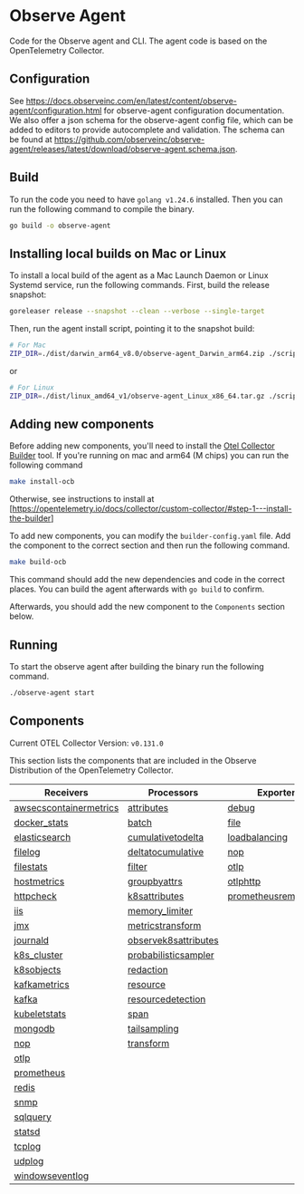 # Observe Agent

Code for the Observe agent and CLI. The agent code is based on the OpenTelemetry Collector.

## Configuration

See <https://docs.observeinc.com/en/latest/content/observe-agent/configuration.html> for observe-agent configuration documentation. We also offer a json schema for the observe-agent config file, which can be added to editors to provide autocomplete and validation. The schema can be found at <https://github.com/observeinc/observe-agent/releases/latest/download/observe-agent.schema.json>.

## Build

To run the code you need to have `golang v1.24.6` installed. Then you can run the following command to compile the binary.

```sh
go build -o observe-agent
```

## Installing local builds on Mac or Linux

To install a local build of the agent as a Mac Launch Daemon or Linux Systemd service, run the following commands. First, build the release snapshot:

```sh
goreleaser release --snapshot --clean --verbose --single-target
```

Then, run the agent install script, pointing it to the snapshot build:

```sh
# For Mac
ZIP_DIR=./dist/darwin_arm64_v8.0/observe-agent_Darwin_arm64.zip ./scripts/install_mac.sh --token <token> --observe_url <observe_url>
```

or

```sh
# For Linux
ZIP_DIR=./dist/linux_amd64_v1/observe-agent_Linux_x86_64.tar.gz ./scripts/install_linux.sh --token <token> --observe_url <observe_url>
```

## Adding new components

Before adding new components, you'll need to install the [Otel Collector Builder](https://github.com/open-telemetry/opentelemetry-collector/tree/main/cmd/builder) tool. If you're running on mac and arm64 (M chips) you can run the following command

```sh
make install-ocb
```

Otherwise, see instructions to install at [https://opentelemetry.io/docs/collector/custom-collector/#step-1---install-the-builder]

To add new components, you can modify the `builder-config.yaml` file. Add the component to the correct section and then run the following command.

```sh
make build-ocb
```

This command should add the new dependencies and code in the correct places. You can build the agent afterwards with `go build` to confirm.

Afterwards, you should add the new component to the `Components` section below.

## Running

To start the observe agent after building the binary run the following command.

```sh
./observe-agent start
```

## Components

Current OTEL Collector Version: `v0.131.0`

This section lists the components that are included in the Observe Distribution of the OpenTelemetry Collector.

| Receivers                                                | Processors                                            | Exporters                                              | Extensions                              | Connectors                          |
|----------------------------------------------------------|-------------------------------------------------------|--------------------------------------------------------|-----------------------------------------|-------------------------------------|
| [awsecscontainermetrics][awsecscontainermetricsreceiver] | [attributes][attributesprocessor]                     | [debug][debugexporter]                                 | [cgroupruntime][cgroupruntimeextension] | [count][countconnector]             |
| [docker_stats][dockerstatsreceiver]                      | [batch][batchprocessor]                               | [file][fileexporter]                                   | [file_storage][filestorage]             | [forward][forwardconnector]         |
| [elasticsearch][elasticsearchreceiver]                   | [cumulativetodelta][cumulativetodeltaprocessor]       | [loadbalancing][loadbalancingexporter]                 | [health_check][healthcheckextension]    | [spanmetrics][spanmetricsconnector] |
| [filelog][filelogreceiver]                               | [deltatocumulative][deltatocumulativeprocessor]       | [nop][nopexporter]                                     | [pprof][pprofextension]                 |                                     |
| [filestats][filestatsreceiver]                           | [filter][filterprocessor]                             | [otlp][otlpexporter]                                   | [zpages][zpagesextension]               |                                     |
| [hostmetrics][hostmetricsreceiver]                       | [groupbyattrs][groupbyattrsprocessor]                 | [otlphttp][otlphttpexporter]                           |                                         |                                     |
| [httpcheck][httpcheckreceiver]                           | [k8sattributes][k8sattributesprocessor]               | [prometheusremotewrite][prometheusremotewriteexporter] |                                         |                                     |
| [iis][iisreceiver]                                       | [memory_limiter][memorylimiterprocessor]              |                                                        |                                         |                                     |
| [jmx][jmxreceiver]                                       | [metricstransform][metricstransformprocessor]         |                                                        |                                         |                                     |
| [journald][journaldreceiver]                             | [observek8sattributes][observek8sattributesprocessor] |                                                        |                                         |                                     |
| [k8s_cluster][k8sclusterreceiver]                        | [probabilisticsampler][probabilisticsamplerprocessor] |                                                        |                                         |                                     |
| [k8sobjects][k8sobjectsreceiver]                         | [redaction][redactionprocessor]                       |                                                        |                                         |                                     |
| [kafkametrics][kafkametricsreceiver]                     | [resource][resourceprocessor]                         |                                                        |                                         |                                     |
| [kafka][kafkareceiver]                                   | [resourcedetection][resourcedetectionprocessor]       |                                                        |                                         |                                     |
| [kubeletstats][kubeletstatsreceiver]                     | [span][spanprocessor]                                 |                                                        |                                         |                                     |
| [mongodb][mongodbreceiver]                               | [tailsampling][tailsamplingprocessor]                 |                                                        |                                         |                                     |
| [nop][nopreceiver]                                       | [transform][transformprocessor]                       |                                                        |                                         |                                     |
| [otlp][otlpreceiver]                                     |                                                       |                                                        |                                         |                                     |
| [prometheus][prometheusreceiver]                         |                                                       |                                                        |                                         |                                     |
| [redis][redisreceiver]                                   |                                                       |                                                        |                                         |                                     |
| [snmp][snmpreceiver]                                     |                                                       |                                                        |                                         |                                     |
| [sqlquery][sqlqueryreceiver]                             |                                                       |                                                        |                                         |                                     |
| [statsd][statsdreceiver]                                 |                                                       |                                                        |                                         |                                     |
| [tcplog][tcplogreceiver]                                 |                                                       |                                                        |                                         |                                     |
| [udplog][udplogreceiver]                                 |                                                       |                                                        |                                         |                                     |
| [windowseventlog][windowseventlogreceiver]               |                                                       |                                                        |                                         |                                     |

[awsecscontainermetricsreceiver]: https://github.com/open-telemetry/opentelemetry-collector-contrib/tree/v0.131.0/receiver/awsecscontainermetricsreceiver
[dockerstatsreceiver]: https://github.com/open-telemetry/opentelemetry-collector-contrib/tree/v0.131.0/receiver/dockerstatsreceiver
[elasticsearchreceiver]: https://github.com/open-telemetry/opentelemetry-collector-contrib/tree/v0.131.0/receiver/elasticsearchreceiver
[filelogreceiver]: https://github.com/open-telemetry/opentelemetry-collector-contrib/tree/v0.131.0/receiver/filelogreceiver
[filestatsreceiver]: https://github.com/open-telemetry/opentelemetry-collector-contrib/tree/v0.131.0/receiver/filestatsreceiver
[hostmetricsreceiver]: https://github.com/open-telemetry/opentelemetry-collector-contrib/tree/v0.131.0/receiver/hostmetricsreceiver
[httpcheckreceiver]: https://github.com/open-telemetry/opentelemetry-collector-contrib/tree/v0.131.0/receiver/httpcheckreceiver
[iisreceiver]: https://github.com/open-telemetry/opentelemetry-collector-contrib/tree/v0.131.0/receiver/iisreceiver
[jmxreceiver]: https://github.com/open-telemetry/opentelemetry-collector-contrib/tree/v0.131.0/receiver/jmxreceiver
[journaldreceiver]: https://github.com/open-telemetry/opentelemetry-collector-contrib/tree/v0.131.0/receiver/journaldreceiver
[k8sclusterreceiver]: https://github.com/open-telemetry/opentelemetry-collector-contrib/tree/v0.131.0/receiver/k8sclusterreceiver
[k8sobjectsreceiver]: https://github.com/open-telemetry/opentelemetry-collector-contrib/tree/v0.131.0/receiver/k8sobjectsreceiver
[kafkametricsreceiver]: https://github.com/open-telemetry/opentelemetry-collector-contrib/tree/v0.131.0/receiver/kafkametricsreceiver
[kafkareceiver]: https://github.com/open-telemetry/opentelemetry-collector-contrib/tree/v0.131.0/receiver/kafkareceiver
[kubeletstatsreceiver]: https://github.com/open-telemetry/opentelemetry-collector-contrib/tree/v0.131.0/receiver/kubeletstatsreceiver
[mongodbreceiver]: https://github.com/open-telemetry/opentelemetry-collector-contrib/tree/v0.131.0/receiver/mongodbreceiver
[nopreceiver]: https://github.com/open-telemetry/opentelemetry-collector/tree/v0.131.0/receiver/nopreceiver
[otlpreceiver]: https://github.com/open-telemetry/opentelemetry-collector/tree/v0.131.0/receiver/otlpreceiver
[prometheusreceiver]: https://github.com/open-telemetry/opentelemetry-collector-contrib/tree/v0.131.0/receiver/prometheusreceiver
[redisreceiver]: https://github.com/open-telemetry/opentelemetry-collector-contrib/tree/v0.131.0/receiver/redisreceiver
[snmpreceiver]: https://github.com/open-telemetry/opentelemetry-collector-contrib/tree/v0.131.0/receiver/snmpreceiver
[sqlqueryreceiver]: https://github.com/open-telemetry/opentelemetry-collector-contrib/tree/v0.131.0/receiver/sqlqueryreceiver
[statsdreceiver]: https://github.com/open-telemetry/opentelemetry-collector-contrib/tree/v0.131.0/receiver/statsdreceiver
[tcplogreceiver]: https://github.com/open-telemetry/opentelemetry-collector-contrib/tree/v0.131.0/receiver/tcplogreceiver
[udplogreceiver]: https://github.com/open-telemetry/opentelemetry-collector-contrib/tree/v0.131.0/receiver/udplogreceiver
[windowseventlogreceiver]: https://github.com/open-telemetry/opentelemetry-collector-contrib/tree/v0.131.0/receiver/windowseventlogreceiver
[attributesprocessor]: https://github.com/open-telemetry/opentelemetry-collector-contrib/tree/v0.131.0/processor/attributesprocessor
[batchprocessor]: https://github.com/open-telemetry/opentelemetry-collector/tree/v0.131.0/processor/batchprocessor
[cumulativetodeltaprocessor]: https://github.com/open-telemetry/opentelemetry-collector-contrib/tree/v0.131.0/processor/cumulativetodeltaprocessor
[deltatocumulativeprocessor]: https://github.com/open-telemetry/opentelemetry-collector-contrib/tree/v0.131.0/processor/deltatocumulativeprocessor
[filterprocessor]: https://github.com/open-telemetry/opentelemetry-collector-contrib/tree/v0.131.0/processor/filterprocessor
[groupbyattrsprocessor]: https://github.com/open-telemetry/opentelemetry-collector-contrib/tree/v0.131.0/processor/groupbyattrsprocessor
[k8sattributesprocessor]: https://github.com/open-telemetry/opentelemetry-collector-contrib/tree/v0.131.0/processor/k8sattributesprocessor
[memorylimiterprocessor]: https://github.com/open-telemetry/opentelemetry-collector/tree/v0.131.0/processor/memorylimiterprocessor
[metricstransformprocessor]: https://github.com/open-telemetry/opentelemetry-collector-contrib/tree/v0.131.0/processor/metricstransformprocessor
[observek8sattributesprocessor]: ./components/processors/observek8sattributesprocessor
[probabilisticsamplerprocessor]: https://github.com/open-telemetry/opentelemetry-collector-contrib/tree/v0.131.0/processor/probabilisticsamplerprocessor
[redactionprocessor]: https://github.com/open-telemetry/opentelemetry-collector-contrib/tree/v0.131.0/processor/redactionprocessor
[resourceprocessor]: https://github.com/open-telemetry/opentelemetry-collector-contrib/tree/v0.131.0/processor/resourceprocessor
[resourcedetectionprocessor]: https://github.com/open-telemetry/opentelemetry-collector-contrib/tree/v0.131.0/processor/resourcedetectionprocessor
[spanprocessor]: https://github.com/open-telemetry/opentelemetry-collector-contrib/tree/v0.131.0/processor/spanprocessor
[tailsamplingprocessor]: https://github.com/open-telemetry/opentelemetry-collector-contrib/tree/v0.131.0/processor/tailsamplingprocessor
[transformprocessor]: https://github.com/open-telemetry/opentelemetry-collector-contrib/tree/v0.131.0/processor/transformprocessor
[debugexporter]: https://github.com/open-telemetry/opentelemetry-collector/tree/v0.131.0/exporter/debugexporter
[fileexporter]: https://github.com/open-telemetry/opentelemetry-collector-contrib/tree/v0.131.0/exporter/fileexporter
[loadbalancingexporter]: https://github.com/open-telemetry/opentelemetry-collector-contrib/tree/v0.131.0/exporter/loadbalancingexporter
[nopexporter]: https://github.com/open-telemetry/opentelemetry-collector/tree/v0.131.0/exporter/nopexporter
[otlpexporter]: https://github.com/open-telemetry/opentelemetry-collector/tree/v0.131.0/exporter/otlpexporter
[otlphttpexporter]: https://github.com/open-telemetry/opentelemetry-collector/tree/v0.131.0/exporter/otlphttpexporter
[prometheusremotewriteexporter]: https://github.com/open-telemetry/opentelemetry-collector-contrib/tree/v0.131.0/exporter/prometheusremotewriteexporter
[countconnector]: https://github.com/open-telemetry/opentelemetry-collector-contrib/tree/v0.131.0/connector/countconnector
[forwardconnector]: https://github.com/open-telemetry/opentelemetry-collector/tree/v0.131.0/connector/forwardconnector
[spanmetricsconnector]: https://github.com/open-telemetry/opentelemetry-collector-contrib/tree/v0.131.0/connector/spanmetricsconnector
[filestorage]: https://github.com/open-telemetry/opentelemetry-collector-contrib/tree/v0.131.0/extension/storage/filestorage
[cgroupruntimeextension]: https://github.com/open-telemetry/opentelemetry-collector-contrib/tree/v0.131.0/extension/cgroupruntimeextension
[healthcheckextension]: https://github.com/open-telemetry/opentelemetry-collector-contrib/tree/v0.131.0/extension/healthcheckextension
[pprofextension]: https://github.com/open-telemetry/opentelemetry-collector-contrib/tree/v0.131.0/extension/pprofextension
[zpagesextension]: https://github.com/open-telemetry/opentelemetry-collector/tree/v0.131.0/extension/zpagesextension
